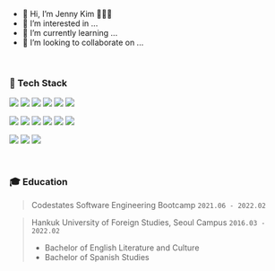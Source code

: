 - 👋 Hi, I’m Jenny Kim 👩🏻‍💻
- 👀 I’m interested in ...
- 🌱 I’m currently learning ...
- 💞️ I’m looking to collaborate on ...


        
<br />

                 


### 💪 Tech Stack

<img src="https://img.shields.io/badge/JavaScript-F7DF1E?style=flat-square&logo=JavaScript&logoColor=black"/>  <img src="https://img.shields.io/badge/HTML-E34F26?style=flat-square&logo=HTML5&logoColor=white"/>  <img src="https://img.shields.io/badge/CSS-1572B6?style=flat-square&logo=CSS3&logoColor=white"/>  <img src="https://img.shields.io/badge/React-61DAFB?style=flat-square&logo=React&logoColor=navy"/>  <img src="https://img.shields.io/badge/express.js-000000?style=flat-square&logo=express&logoColor=white"/>  <img src="https://img.shields.io/badge/Node.js-339933?style=flat-square&logo=Node.js&logoColor=white"/> 

<img src="https://img.shields.io/badge/MySQL-4479A1?style=flat-square&logo=MySQL&logoColor=white"/>  <img src="https://img.shields.io/badge/MongoDB-47A248?style=flat-square&logo=MongoDB&logoColor=black"/>  <img src="https://img.shields.io/badge/Sequelize-52B0E7?style=flat-square&logo=Sequelize&logoColor=white"/>  <img src="https://img.shields.io/badge/Redux-764ABC?style=flat-square&logo=Redux&logoColor=white"/>  <img src="https://img.shields.io/badge/Amazon AWS-232F3E?style=flat-square&logo=Amazon AWS&logoColor=white"/>  <img src="https://img.shields.io/badge/Docker-2496ED?style=flat-square&logo=Docker&logoColor=white"/>

<img src="https://img.shields.io/badge/Storybook-FF4785?style=flat-square&logo=Storybook&logoColor=white"/>  <img src="https://img.shields.io/badge/styled--components-DB7093?style=flat-square&logo=styled-components&logoColor=white"/>  <img src="https://img.shields.io/badge/Figma-F24E1E?style=flat-square&logo=Figma&logoColor=white"/> 

<br />



### 🎓 Education

> Codestates Software Engineering Bootcamp `2021.06 - 2022.02`

> Hankuk University of Foreign Studies, Seoul Campus `2016.03 - 2022.02`
> - Bachelor of English Literature and Culture
> - Bachelor of Spanish Studies

<!---
jenjenhub/jenjenhub is a ✨ special ✨ repository because its `README.md` (this file) appears on your GitHub profile.
You can click the Preview link to take a look at your changes.
--->
